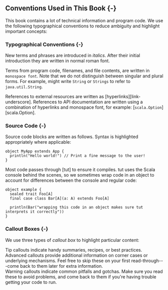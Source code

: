 ## Conventions Used in This Book {-}

This book contains a lot of technical information and program code.
We use the following typographical conventions
to reduce ambiguity and highlight important concepts:

### Typographical Conventions {-}

New terms and phrases are introduced in *italics*.
After their initial introduction they are written in normal roman font.

Terms from program code, filenames, and file contents,
are written in `monospace font`.
Note that we do not distinguish between singular and plural forms.
For example, might write `String` or `Strings` to refer to `java.util.String`.

References to external resources are written as [hyperlinks][link-underscore].
References to API documentation are written
using a combination of hyperlinks and monospace font,
for example: [`scala.Option`][scala.Option].

### Source Code {-}

Source code blocks are written as follows.
Syntax is highlighted appropriately where applicable:

```tut:book:silent
object MyApp extends App {
  println("Hello world!") // Print a fine message to the user!
}
```

Most code passes through [tut] to ensure it compiles.
tut uses the Scala console behind the scenes,
so we sometimes wrap code in an object
to account for differences between the console and regular code:

```tut:book:silent
object example {
  sealed trait Foo[A]
  final case class Bar[A](a: A) extends Foo[A]

  println(Bar("wrapping this code in an object makes sure tut interprets it correctly"))
}
```

### Callout Boxes {-}

We use three types of *callout box* to highlight particular content:

<div class="callout callout-info">
Tip callouts indicate handy summaries, recipes, or best practices.
</div>

<div class="callout callout-warning">
Advanced callouts provide additional information
on corner cases or underlying mechanisms.
Feel free to skip these on your first read-through---come
back to them later for extra information.
</div>

<div class="callout callout-danger">
Warning callouts indicate common pitfalls and gotchas.
Make sure you read these to avoid problems,
and come back to them if you're having trouble getting your code to run.
</div>
